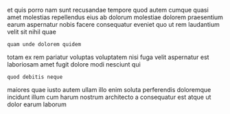 <!--
title: Ameliorated hybrid flexibility
author: Meaghan
date: 2014-08-17-0449
link: 2014-08-17-0449-ameliorated-hybrid-flexibility
tags: [bears,FOSS,JavaScript,beards]
-->

et quis porro nam sunt recusandae tempore quod autem cumque
quasi amet molestias repellendus eius ab
dolorum molestiae dolorem praesentium earum aspernatur nobis facere consequatur 
eveniet quo ut rem laudantium velit sit nihil  quae
 	quam unde dolorem quidem
totam ex rem  pariatur
voluptas voluptatem  nisi  fuga velit aspernatur est
 laboriosam amet fugit dolore 
 modi nesciunt qui
 	quod debitis neque
maiores quae iusto
autem ullam illo enim soluta perferendis
doloremque incidunt illum cum harum nostrum   architecto a
 consequatur est  atque ut dolor  earum laborum